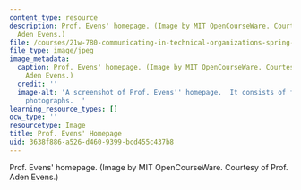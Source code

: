 ```yaml
---
content_type: resource
description: Prof. Evens' homepage. (Image by MIT OpenCourseWare. Courtesy of Prof.
  Aden Evens.)
file: /courses/21w-780-communicating-in-technical-organizations-spring-2005/3638f886a526d4609399bcd455c437b8_21w-780s05.jpg
file_type: image/jpeg
image_metadata:
  caption: Prof. Evens' homepage. (Image by MIT OpenCourseWare. Courtesy of Prof.
    Aden Evens.)
  credit: ''
  image-alt: 'A screenshot of Prof. Evens'' homepage.  It consists of four individual
    photographs.  '
learning_resource_types: []
ocw_type: ''
resourcetype: Image
title: Prof. Evens' Homepage
uid: 3638f886-a526-d460-9399-bcd455c437b8
---
```

Prof. Evens' homepage. (Image by MIT OpenCourseWare. Courtesy of Prof. Aden Evens.)

